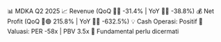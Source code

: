 📊 MDKA Q2 2025
📈 Revenue (QoQ 🔻🔴 -31.4% | YoY 🔻🔴 -38.8%)
💰 Net Profit (QoQ 🔼🟢 215.8% | YoY 🔻🔴 -632.5%)
💡 Cash Operasi: Positif
🧮 Valuasi: PER -58x | PBV 3.5x
🧱 Fundamental perlu dicermati
